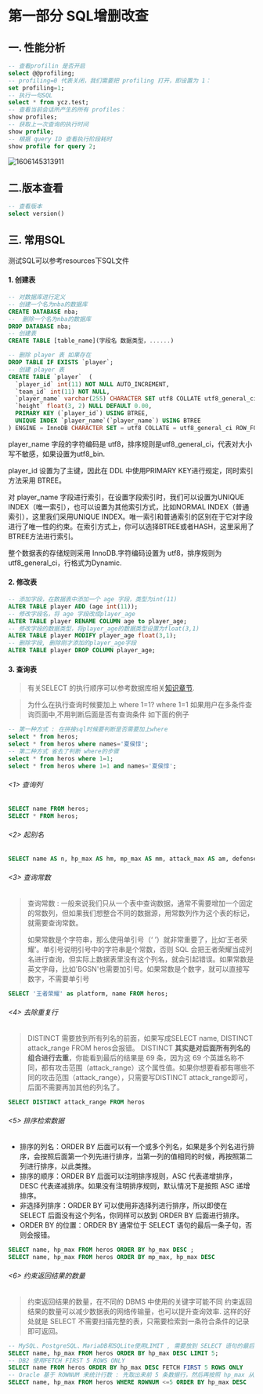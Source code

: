 
# 第一部分 SQL增删改查

## 一. 性能分析

```sql
-- 查看profilin 是否开启
select @@profiling;
-- profiling=0 代表关闭，我们需要把 profiling 打开，即设置为 1：
set profiling=1;
-- 执行一句SQL
select * from ycz.test;
-- 查看当前会话所产生的所有 profiles：
show profiles;
-- 获取上一次查询的执行时间
show profile;
-- 根据 query ID 查看执行阶段耗时 
show profile for query 2;
```

![1606145313911](../resources/sql/sql-test.png)



## 二.版本查看
```sql
-- 查看版本
select version()
```

## 三. 常用SQL

测试SQL可以参考resources下SQL文件

#### 1. 创建表
```sql
-- 对数据库进行定义
-- 创建一个名为nba的数据库
CREATE DATABASE nba; 
--  删除一个名为nba的数据库
DROP DATABASE nba;
-- 创建表
CREATE TABLE [table_name](字段名 数据类型，......)
```

```sql
-- 删除 player 表 如果存在
DROP TABLE IF EXISTS `player`;
-- 创建 player 表
CREATE TABLE `player`  (
  `player_id` int(11) NOT NULL AUTO_INCREMENT,
  `team_id` int(11) NOT NULL,
  `player_name` varchar(255) CHARACTER SET utf8 COLLATE utf8_general_ci NOT NULL,
  `height` float(3, 2) NULL DEFAULT 0.00,
  PRIMARY KEY (`player_id`) USING BTREE,
  UNIQUE INDEX `player_name`(`player_name`) USING BTREE
) ENGINE = InnoDB CHARACTER SET = utf8 COLLATE = utf8_general_ci ROW_FORMAT = Dynamic;
```
player_name 字段的字符编码是 utf8，排序规则是utf8_general_ci，代表对大小写不敏感，如果设置为utf8_bin.

player_id 设置为了主键，因此在 DDL 中使用PRIMARY KEY进行规定，同时索引方法采用 BTREE。

对 player_name 字段进行索引，在设置字段索引时，我们可以设置为UNIQUE INDEX（唯一索引），也可以设置为其他索引方式，比如NORMAL INDEX（普通索引），这里我们采用UNIQUE INDEX。唯一索引和普通索引的区别在于它对字段进行了唯一性的约束。在索引方式上，你可以选择BTREE或者HASH，这里采用了BTREE方法进行索引。

 整个数据表的存储规则采用 InnoDB.字符编码设置为 utf8，排序规则为utf8_general_ci，行格式为Dynamic.

#### 2. 修改表
```sql
-- 添加字段，在数据表中添加一个 age 字段，类型为int(11)
ALTER TABLE player ADD (age int(11));
-- 修改字段名，将 age 字段改成player_age
ALTER TABLE player RENAME COLUMN age to player_age;
-- 修改字段的数据类型，将player_age的数据类型设置为float(3,1)
ALTER TABLE player MODIFY player_age float(3,1);
-- 删除字段, 删除刚才添加的player_age字段
ALTER TABLE player DROP COLUMN player_age;
```

#### 3. 查询表

>  有关SELECT 的执行顺序可以参考数据库相关[知识章节](sql-about.md).

> 为什么在执行查询时候要加上 where 1=1? 
> where 1=1 如果用户在多条件查询页面中,不用判断后面是否有查询条件 如下面的例子

```sql
-- 第一种方式 : 在拼接sql时候要判断是否需要加上where
select * from heros;
select * from heros where names='夏侯惇';
-- 第二种方式 省去了判断 where的步骤
select * from heros where 1=1;
select * from heros where 1=1 and names='夏侯惇';
```

###### <1> 查询列 
```sql
SELECT name FROM heros;
SELECT * FROM heros;
```
###### <2> 起别名
```sql
SELECT name AS n, hp_max AS hm, mp_max AS mm, attack_max AS am, defense_max AS dm FROM heros;
```


###### <3> 查询常数

>查询常数 : 一般来说我们只从一个表中查询数据，通常不需要增加一个固定的常数列，但如果我们想整合不同的数据源，用常数列作为这个表的标记，就需要查询常数。
>
>如果常数是个字符串，那么使用单引号（‘ ’）就非常重要了，比如‘王者荣耀’。单引号说明引号中的字符串是个常数，否则 SQL 会把王者荣耀当成列名进行查询，但实际上数据表里没有这个列名，就会引起错误。如果常数是英文字母，比如'BGSN'也需要加引号。如果常数是个数字，就可以直接写数字，不需要单引号

```sql
SELECT '王者荣耀' as platform, name FROM heros;
```

###### <4> 去除重复行
>DISTINCT 需要放到所有列名的前面，如果写成SELECT name, DISTINCT attack_range FROM heros会报错。
>DISTINCT **其实是对后面所有列名的组合进行去重**，你能看到最后的结果是 69 条，因为这 69 个英雄名称不同，都有攻击范围（attack_range）这个属性值。如果你想要看都有哪些不同的攻击范围（attack_range），只需要写DISTINCT attack_range即可，后面不需要再加其他的列名了。

```sql
SELECT DISTINCT attack_range FROM heros
```

###### <5> 排序检索数据

- 排序的列名：ORDER BY 后面可以有一个或多个列名，如果是多个列名进行排序，会按照后面第一个列先进行排序，当第一列的值相同的时候，再按照第二列进行排序，以此类推。
- 排序的顺序：ORDER BY 后面可以注明排序规则，ASC 代表递增排序，DESC 代表递减排序。如果没有注明排序规则，默认情况下是按照 ASC 递增排序。
- 非选择列排序：ORDER BY 可以使用非选择列进行排序，所以即使在 SELECT 后面没有这个列名，你同样可以放到 ORDER BY 后面进行排序。
- ORDER BY 的位置：ORDER BY 通常位于 SELECT 语句的最后一条子句，否则会报错。

```sql
SELECT name, hp_max FROM heros ORDER BY hp_max DESC ;
SELECT name, hp_max FROM heros ORDER BY mp_max, hp_max DESC  
```

###### <6> 约束返回结果的数量
> 约束返回结果的数量，在不同的 DBMS 中使用的关键字可能不同
> 约束返回结果的数量可以减少数据表的网络传输量，也可以提升查询效率.
> 这样的好处就是 SELECT 不需要扫描完整的表，只需要检索到一条符合条件的记录即可返回。
```sql
-- MySQL、PostgreSQL、MariaDB和SQLite使用LIMIT , 需要放到 SELECT 语句的最后面
SELECT name, hp_max FROM heros ORDER BY hp_max DESC LIMIT 5;
-- DB2 使用FETCH FIRST 5 ROWS ONLY
SELECT name FROM heros ORDER BY hp_max DESC FETCH FIRST 5 ROWS ONLY
-- Oracle 基于 ROWNUM 来统计行数 : 先取出来前 5 条数据行，然后再按照 hp_max 从高到低的顺序进行排序
SELECT name, hp_max FROM heros WHERE ROWNUM <=5 ORDER BY hp_max DESC
```